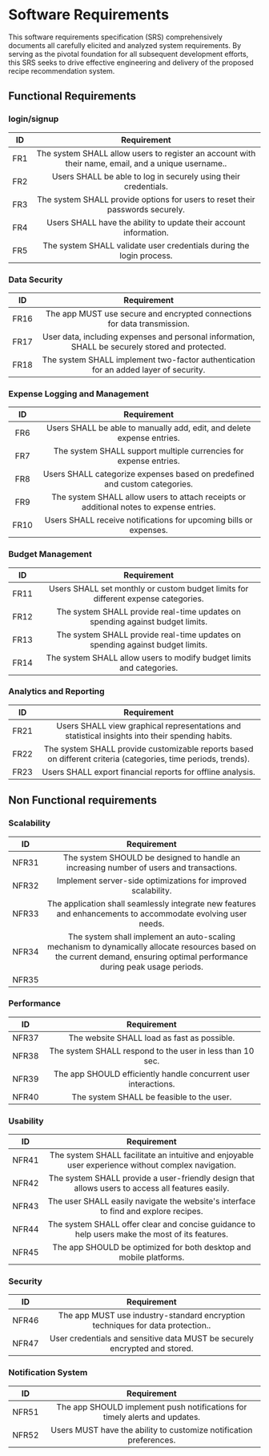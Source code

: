 
# Software Requirements
 This software requirements specification (SRS) comprehensively documents all carefully elicited and analyzed system requirements. By serving as the pivotal foundation for all subsequent development efforts, this SRS seeks to drive effective engineering and delivery of the proposed recipe recommendation system.

## Functional Requirements
### login/signup 

| ID  | Requirement |
| :-------------: | :----------: |
| FR1 | The system SHALL allow users to register an account with their name, email, and a unique username..|
| FR2 | Users SHALL be able to log in securely using their credentials.|
| FR3 | The system SHALL provide options for users to reset their passwords securely.|
| FR4 | Users SHALL have the ability to update their account information.|
| FR5 | The system SHALL validate user credentials during the login process.|

### Data Security

| ID | Requirement |
| :-------------: | :----------: |
| FR16 | The app MUST use secure and encrypted connections for data transmission.|
| FR17 | User data, including expenses and personal information, SHALL be securely stored and protected.|
| FR18 | The system SHALL implement two-factor authentication for an added layer of security.|

### Expense Logging and Management

| ID  | Requirement |
| :-------------: | :----------: |
| FR6 | Users SHALL be able to manually add, edit, and delete expense entries.|
| FR7 | The system SHALL support multiple currencies for expense entries.|
| FR8 | Users SHALL categorize expenses based on predefined and custom categories.|
| FR9 |The system SHALL allow users to attach receipts or additional notes to expense entries.|
| FR10| Users SHALL receive notifications for upcoming bills or expenses.|

### Budget Management

| ID  | Requirement |
| :-------------: | :----------: |
| FR11 |Users SHALL set monthly or custom budget limits for different expense categories.|
| FR12 | The system SHALL provide real-time updates on spending against budget limits.|
| FR13 | The system SHALL provide real-time updates on spending against budget limits. |
| FR14 | The system SHALL allow users to modify budget limits and categories.|

### Analytics and Reporting

| ID | Requirement |
| :-------------: | :----------: |
| FR21 | Users SHALL view graphical representations and statistical insights into their spending habits.|
| FR22 | The system SHALL provide customizable reports based on different criteria (categories, time periods, trends).|
| FR23 |Users SHALL export financial reports for offline analysis.|


## Non Functional requirements

### Scalability

| ID  | Requirement |
| :-------------: | :----------: |
| NFR31| The system SHOULD be designed to handle an increasing number of users and transactions.|
| NFR32| Implement server-side optimizations for improved scalability.|
| NFR33| The application shall seamlessly integrate new features and enhancements to accommodate evolving user needs.|
| NFR34|The system shall implement an auto-scaling mechanism to dynamically allocate resources based on the current demand, ensuring optimal performance during peak usage periods.|  
| NFR35||The system shall have a decoupled architecture to enable independent scaling of different components.|

### Performance

| ID  | Requirement |
| :-------------: | :----------: |
| NFR37| The website SHALL load as fast as possible.|
| NFR38|The system SHALL respond to the user in less than 10 sec.|
| NFR39|The app SHOULD efficiently handle concurrent user interactions.|
| NFR40|The system SHALL be feasible to the user.|

### Usability

| ID  | Requirement |
| :-------------: | :----------: |
| NFR41| The system SHALL facilitate an intuitive and enjoyable user experience without complex navigation. |
| NFR42| The system SHALL provide a user-friendly design that allows users to access all features easily.|
| NFR43|The user SHALL easily navigate the website's interface to find and explore recipes.|
| NFR44|The system SHALL offer clear and concise guidance to help users make the most of its features. |
| NFR45|The app SHOULD be optimized for both desktop and mobile platforms.|

### Security

| ID  | Requirement |
| :-------------: | :----------: |
| NFR46| The app MUST use industry-standard encryption techniques for data protection.. |
| NFR47| User credentials and sensitive data MUST be securely encrypted and stored. |

### Notification System

| ID  | Requirement |
| :-------------: | :----------: |
| NFR51| The app SHOULD implement push notifications for timely alerts and updates. |
| NFR52| Users MUST have the ability to customize notification preferences.|







